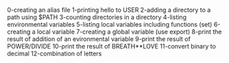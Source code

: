 0-creating an alias file
1-printing hello to USER
2-adding a directory to a path using $PATH
3-counting directories in a directory 
4-listing environmental variables
5-listing local variables including functions (set)
6-creating a local variable
7-creating a global variable (use export)
8-print the result of addition of an evironmental variable
9-print the result of POWER/DIVIDE
10-print the result of BREATH**LOVE
11-convert binary to decimal
12-combination of letters

